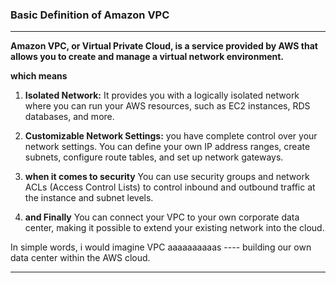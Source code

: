 ### Basic Definition of Amazon VPC

---

**Amazon VPC, or Virtual Private Cloud, is a service provided by AWS that allows you to create and manage a virtual network environment.**

**which means**

1. **Isolated Network:** It provides you with a logically isolated network where you can run your AWS resources, such as EC2 instances, RDS databases, and more.

2. **Customizable Network Settings:** you have complete control over your network settings. You can define your own IP address ranges, create subnets, configure route tables, and set up network gateways.

3. **when it comes to security** You can use security groups and network ACLs (Access Control Lists) to control inbound and outbound traffic at the instance and subnet levels.

4. **and Finally** You can connect your VPC to your own corporate data center, making it possible to extend your existing network into the cloud. 

In simple words, i would imagine VPC aaaaaaaaaas ---- building our own data center within the AWS cloud. 

---
